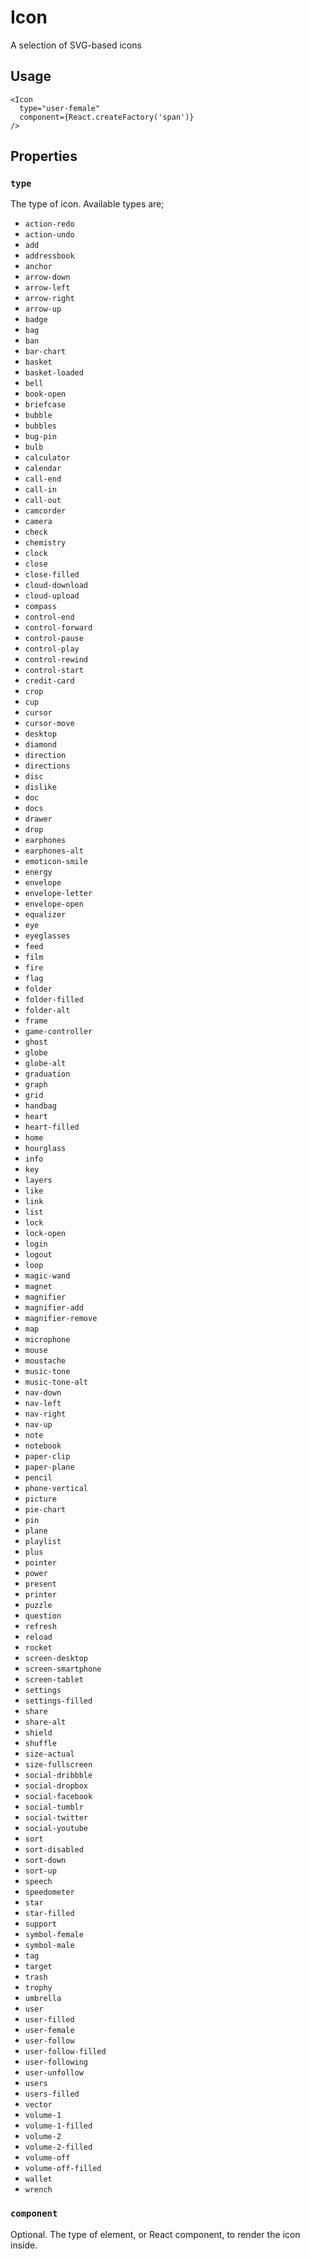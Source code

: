 # Icon

A selection of SVG-based icons

## Usage

```
<Icon
  type="user-female"
  component={React.createFactory('span')}
/>
```

## Properties

### `type`

The type of icon. Available types are;

* `action-redo`
* `action-undo`
* `add`
* `addressbook`
* `anchor`
* `arrow-down`
* `arrow-left`
* `arrow-right`
* `arrow-up`
* `badge`
* `bag`
* `ban`
* `bar-chart`
* `basket`
* `basket-loaded`
* `bell`
* `book-open`
* `briefcase`
* `bubble`
* `bubbles`
* `bug-pin`
* `bulb`
* `calculator`
* `calendar`
* `call-end`
* `call-in`
* `call-out`
* `camcorder`
* `camera`
* `check`
* `chemistry`
* `clock`
* `close`
* `close-filled`
* `cloud-download`
* `cloud-upload`
* `compass`
* `control-end`
* `control-forward`
* `control-pause`
* `control-play`
* `control-rewind`
* `control-start`
* `credit-card`
* `crop`
* `cup`
* `cursor`
* `cursor-move`
* `desktop`
* `diamond`
* `direction`
* `directions`
* `disc`
* `dislike`
* `doc`
* `docs`
* `drawer`
* `drop`
* `earphones`
* `earphones-alt`
* `emoticon-smile`
* `energy`
* `envelope`
* `envelope-letter`
* `envelope-open`
* `equalizer`
* `eye`
* `eyeglasses`
* `feed`
* `film`
* `fire`
* `flag`
* `folder`
* `folder-filled`
* `folder-alt`
* `frame`
* `game-controller`
* `ghost`
* `globe`
* `globe-alt`
* `graduation`
* `graph`
* `grid`
* `handbag`
* `heart`
* `heart-filled`
* `home`
* `hourglass`
* `info`
* `key`
* `layers`
* `like`
* `link`
* `list`
* `lock`
* `lock-open`
* `login`
* `logout`
* `loop`
* `magic-wand`
* `magnet`
* `magnifier`
* `magnifier-add`
* `magnifier-remove`
* `map`
* `microphone`
* `mouse`
* `moustache`
* `music-tone`
* `music-tone-alt`
* `nav-down`
* `nav-left`
* `nav-right`
* `nav-up`
* `note`
* `notebook`
* `paper-clip`
* `paper-plane`
* `pencil`
* `phone-vertical`
* `picture`
* `pie-chart`
* `pin`
* `plane`
* `playlist`
* `plus`
* `pointer`
* `power`
* `present`
* `printer`
* `puzzle`
* `question`
* `refresh`
* `reload`
* `rocket`
* `screen-desktop`
* `screen-smartphone`
* `screen-tablet`
* `settings`
* `settings-filled`
* `share`
* `share-alt`
* `shield`
* `shuffle`
* `size-actual`
* `size-fullscreen`
* `social-dribbble`
* `social-dropbox`
* `social-facebook`
* `social-tumblr`
* `social-twitter`
* `social-youtube`
* `sort`
* `sort-disabled`
* `sort-down`
* `sort-up`
* `speech`
* `speedometer`
* `star`
* `star-filled`
* `support`
* `symbol-female`
* `symbol-male`
* `tag`
* `target`
* `trash`
* `trophy`
* `umbrella`
* `user`
* `user-filled`
* `user-female`
* `user-follow`
* `user-follow-filled`
* `user-following`
* `user-unfollow`
* `users`
* `users-filled`
* `vector`
* `volume-1`
* `volume-1-filled`
* `volume-2`
* `volume-2-filled`
* `volume-off`
* `volume-off-filled`
* `wallet`
* `wrench`

### `component`

Optional. The type of element, or React component, to render the icon inside.
